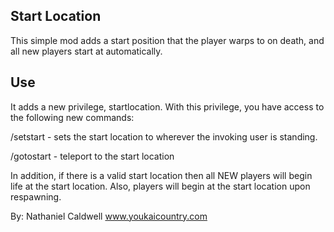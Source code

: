 Start Location
--------------

This simple mod adds a start position that the player warps to on death,
and all new players start at automatically.

Use
---

It adds a new privilege, startlocation. With this privilege, you have access 
to the following new commands:

/setstart - sets the start location to wherever the invoking user is standing.

/gotostart - teleport to the start location

In addition, if there is a valid start location then all NEW players will 
begin life at the start location.
Also, players will begin at the start location upon respawning.

By: Nathaniel Caldwell
www.youkaicountry.com
